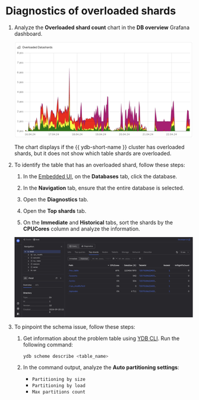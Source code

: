 # Diagnostics of overloaded shards

1. Analyze the **Overloaded shard count** chart in the **DB overview** Grafana dashboard.

    ![](../_assets/overloaded-shards-dashboard.png)

    The chart displays if the {{ ydb-short-name }} cluster has overloaded shards, but it does not show which table shards are overloaded.

1. To identify the table that has an overloaded shard, follow these steps:

    1. In the [Embedded UI](../../../../reference/embedded-ui/index.md), on the **Databases** tab, click the database.

    1. In the **Navigation** tab, ensure that the entire database is selected.

    1. Open the **Diagnostics** tab.

    1. Open the **Top shards** tab.

    1. On the **Immediate** and **Historical** tabs, sort the shards by the **CPUCores** column and analyze the information.

    ![](../_assets/partitions-by-cpu.png)

1. To pinpoint the schema issue, follow these steps:

    1. Get information about the problem table using [YDB CLI](../../../../reference/ydb-cli/index.md). Run the following command:

        ```bash
        ydb scheme describe <table_name>
        ```

    1. In the command output, analyze the **Auto partitioning settings**:

        * `Partitioning by size`
        * `Partitioning by load`
        * `Max partitions count`